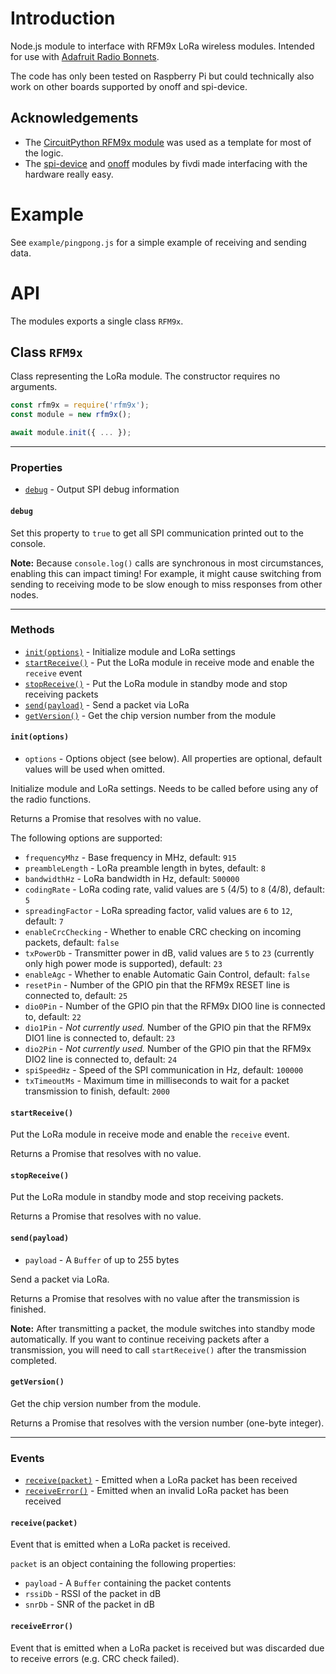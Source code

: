 # Introduction

Node.js module to interface with RFM9x LoRa wireless modules. Intended for use
with [Adafruit Radio Bonnets](https://learn.adafruit.com/adafruit-radio-bonnets/overview).

The code has only been tested on Raspberry Pi but could technically also work
on other boards supported by onoff and spi-device.

## Acknowledgements

- The [CircuitPython RFM9x module](https://github.com/adafruit/Adafruit_CircuitPython_RFM9x)
was used as a template for most of the logic.
- The [spi-device](https://github.com/fivdi/spi-device) and [onoff](https://github.com/fivdi/onoff)
modules by fivdi made interfacing with the hardware really easy.

# Example

See `example/pingpong.js` for a simple example of receiving and sending data.

# API

The modules exports a single class `RFM9x`.

## Class `RFM9x`

Class representing the LoRa module. The constructor requires no arguments.

```js
const rfm9x = require('rfm9x');
const module = new rfm9x();

await module.init({ ... });
```

---

### Properties

* [`debug`](#debug) - Output SPI debug information

#### `debug`

Set this property to `true` to get all SPI communication printed out to the console.

**Note:** Because `console.log()` calls are synchronous in most circumstances, enabling this can impact
timing! For example, it might cause switching from sending to receiving mode to be slow enough to miss
responses from other nodes.

---

### Methods

* [`init(options)`](#initoptions) - Initialize module and LoRa settings
* [`startReceive()`](#startreceive) - Put the LoRa module in receive mode and enable the `receive` event
* [`stopReceive()`](#stopreceive) - Put the LoRa module in standby mode and stop receiving packets
* [`send(payload)`](#sendpayload) - Send a packet via LoRa
* [`getVersion()`](#getversion) - Get the chip version number from the module

#### `init(options)`

- `options` - Options object (see below). All properties are optional, default values will be
used when omitted.

Initialize module and LoRa settings. Needs to be called before using any of the radio functions.

Returns a Promise that resolves with no value.

The following options are supported:

- `frequencyMhz` - Base frequency in MHz, default: `915`
- `preambleLength` - LoRa preamble length in bytes, default: `8`
- `bandwidthHz` - LoRa bandwidth in Hz, default: `500000`
- `codingRate` - LoRa coding rate, valid values are `5` (4/5) to `8` (4/8), default: `5`
- `spreadingFactor` - LoRa spreading factor, valid values are `6` to `12`, default: `7`
- `enableCrcChecking` - Whether to enable CRC checking on incoming packets, default: `false`
- `txPowerDb` - Transmitter power in dB, valid values are `5` to `23` (currently only high power mode is
supported), default: `23`
- `enableAgc` - Whether to enable Automatic Gain Control, default: `false`
- `resetPin` - Number of the GPIO pin that the RFM9x RESET line is connected to, default: `25`
- `dio0Pin` - Number of the GPIO pin that the RFM9x DIO0 line is connected to, default: `22`
- `dio1Pin` - *Not currently used.* Number of the GPIO pin that the RFM9x DIO1 line is connected to,
default: `23`
- `dio2Pin` - *Not currently used.* Number of the GPIO pin that the RFM9x DIO2 line is connected to,
default: `24`
- `spiSpeedHz` - Speed of the SPI communication in Hz, default: `100000`
- `txTimeoutMs` - Maximum time in milliseconds to wait for a packet transmission to finish, default: `2000`

#### `startReceive()`

Put the LoRa module in receive mode and enable the `receive` event.

Returns a Promise that resolves with no value.

#### `stopReceive()`

Put the LoRa module in standby mode and stop receiving packets.

Returns a Promise that resolves with no value.

#### `send(payload)`

- `payload` - A `Buffer` of up to 255 bytes

Send a packet via LoRa.

Returns a Promise that resolves with no value after the transmission is finished.

**Note:** After transmitting a packet, the module switches into standby mode automatically. If you want to
continue receiving packets after a transmission, you will need to call `startReceive()` after the transmission
completed.

#### `getVersion()`

Get the chip version number from the module.

Returns a Promise that resolves with the version number (one-byte integer).

---

### Events

* [`receive(packet)`](#receivepacket) - Emitted when a LoRa packet has been received
* [`receiveError()`](#receiveerror) - Emitted when an invalid LoRa packet has been received

#### `receive(packet)`

Event that is emitted when a LoRa packet is received.

`packet` is an object containing the following properties:
- `payload` - A `Buffer` containing the packet contents
- `rssiDb` - RSSI of the packet in dB
- `snrDb` - SNR of the packet in dB

#### `receiveError()`

Event that is emitted when a LoRa packet is received but was discarded due to receive errors (e.g. CRC check
failed).
